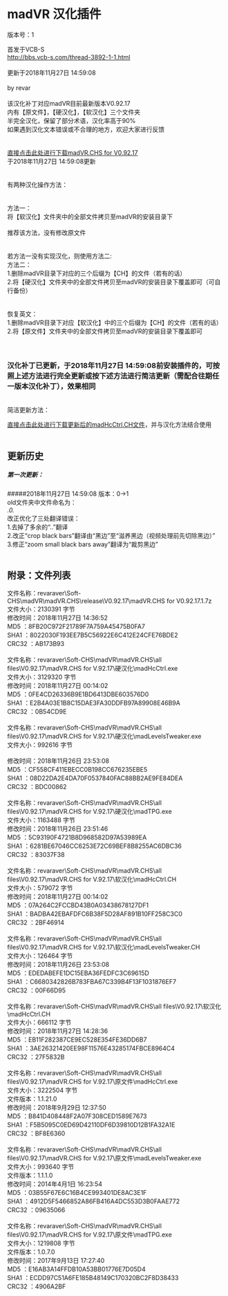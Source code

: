 # madVR 汉化插件 

版本号：1

首发于VCB-S<br>
http://bbs.vcb-s.com/thread-3892-1-1.html<br>
<br>
更新于2018年11月27日 14:59:08<br>
<br>
by revar<br>
<br>
该汉化补丁对应madVR目前最新版本V0.92.17<br>
内有【原文件】，【硬汉化】，【软汉化】三个文件夹<br>
半完全汉化，保留了部分术语，汉化率高于90%<br>
如果遇到汉化文本错误或不合理的地方，欢迎大家进行反馈<br>
<br>
<br>
[直接点击此处进行下载madVR.CHS for V0.92.17](https://github.com/revaraver/Soft-CHS/raw/master/madVR/madVR.CHS/release/V0.92.17/madVR.CHS%20for%20V0.92.17.7z "madVR.CHS for V.92.17")<br>
于2018年11月27日 14:59:08更新<br>
<br>
<br>
有两种汉化操作方法：<br>
<br>
<br>
方法一：<br>
将【软汉化】文件夹中的全部文件拷贝至madVR的安装目录下<br>
<br>
推荐该方法，没有修改原文件<br>
<br>
<br>
若方法一没有实现汉化，则使用方法二:<br>
方法二：<br>
1.删除madVR目录下对应的三个后缀为【CH】的文件（若有的话）<br>
2.将【硬汉化】文件夹中的全部文件拷贝至madVR的安装目录下覆盖即可（可自行备份）<br>
<br>
<br>
恢复英文：<br>
1.删除madVR目录下对应【软汉化】中的三个后缀为【CH】的文件（若有的话）<br>
2.将【原文件】文件夹中的全部文件拷贝至madVR的安装目录下覆盖即可<br>
<br>
<br>
### 汉化补丁已更新，于2018年11月27日 14:59:08前安装插件的，可按照上述方法进行完全更新或按下述方法进行简洁更新（需配合往期任一版本汉化补丁），效果相同  
<br>
简洁更新方法：<br>

[直接点击此处进行下载更新后的madHcCtrl.CH文件](https://github.com/revaraver/Soft-CHS/raw/master/madVR/madVR.CHS/all%20files/V0.92.17/%E8%BD%AF%E6%B1%89%E5%8C%96/madHcCtrl.CH "madHcCtrl.CH")，并与汉化方法结合使用<br>
<br>

更新历史
--
##### 第一次更新：
#####2018年11月27日 14:59:08
版本：0→1<br>
old文件夹中文件命名为：<br>
*.0.*<br>
改正优化了三处翻译错误：<br>
1.去掉了多余的“..”翻译<br>
2.改正“crop black bars”翻译由“黑边”至“滋养黑边（视频处理前先切除黑边）”<br>
3.修正“zoom small black bars away”翻译为“裁剪黑边”<br>
<br>

附录：文件列表<br>
--
文件名称：revaraver\Soft-CHS\madVR\madVR.CHS\release\V0.92.17\madVR.CHS for V0.92.17.1.7z<br>
文件大小：2130391 字节<br>
修改时间：2018年11月27日 14:36:52<br>
MD5     ：8FB20C972F21789F7A759A45475B0FA7<br>
SHA1    ：8022030F193EE7B5C56922E6C412E24CFE76BDE2<br>
CRC32   ：AB173B93<br>
<br>
文件名称：revaraver\Soft-CHS\madVR\madVR.CHS\all files\V0.92.17\madVR.CHS for V.92.17\硬汉化\madHcCtrl.exe<br>
文件大小：3129320 字节<br>
修改时间：2018年11月27日 00:14:02<br>
MD5     ：0FE4CD26336B9E1BD6413DBE603576D0<br>
SHA1    ：E2B4A03E1B8C15DAE3FA30DDFB97A89908E46B9A<br>
CRC32   ：0B54CD9E<br>
<br>
文件名称：revaraver\Soft-CHS\madVR\madVR.CHS\all files\V0.92.17\madVR.CHS for V.92.17\硬汉化\madLevelsTweaker.exe<br>
文件大小：992616 字节<br><br>
修改时间：2018年11月26日 23:53:08<br>
MD5     ：CF558CF411EBECC0B198CC676235EBE5<br>
SHA1    ：08D22DA2E4DA70F0537840FAC88BB2AE9FE84DEA<br>
CRC32   ：BDC00862<br>
<br>
文件名称：revaraver\Soft-CHS\madVR\madVR.CHS\all files\V0.92.17\madVR.CHS for V.92.17\硬汉化\madTPG.exe<br>
文件大小：1163488 字节<br>
修改时间：2018年11月26日 23:51:46<br>
MD5     ：5C93190F4721B8D968582D97A53989EA<br>
SHA1    ：6281BE67046CC6253E72C69BEF8B8255AC6DBC36<br>
CRC32   ：83037F38<br>
<br>
文件名称：revaraver\Soft-CHS\madVR\madVR.CHS\all files\V0.92.17\madVR.CHS for V.92.17\软汉化\madHcCtrl.CH<br>
文件大小：579072 字节<br>
修改时间：2018年11月27日 00:14:02<br>
MD5     ：07A264C2FCCBD43B0A03438678127DF1<br>
SHA1    ：BADBA42EBAFDFC6B38F5D28AF891B10FF258C3C0<br>
CRC32   ：2BF46914<br>
<br>
文件名称：revaraver\Soft-CHS\madVR\madVR.CHS\all files\V0.92.17\madVR.CHS for V.92.17\软汉化\madLevelsTweaker.CH<br>
文件大小：126464 字节<br>
修改时间：2018年11月26日 23:53:08<br>
MD5     ：EDEDABEFE1DC15EBA36FEDFC3C69615D<br>
SHA1    ：C6680342826B783FBA67C339B4F13F1031876EF7<br>
CRC32   ：00F66D95<br>
<br>
文件名称：revaraver\Soft-CHS\madVR\madVR.CHS\all files\V0.92.17\软汉化\madHcCtrl.CH<br>
文件大小：666112 字节<br>
修改时间：2018年11月27日 14:28:36<br>
MD5     ：EB11F282387CE9EC528E354FE36DD6B7<br>
SHA1    ：3AE26321420EE98F11576E43285174FBCE8964C4<br>
CRC32   ：27F5832B<br>
<br>
文件名称：revaraver\Soft-CHS\madVR\madVR.CHS\all files\V0.92.17\madVR.CHS for V.92.17\原文件\madHcCtrl.exe<br>
文件大小：3222504 字节<br>
文件版本：1.1.21.0<br>
修改时间：2018年9月29日 12:37:50<br>
MD5     ：B841D408448F2A07F308CED1589E7673<br>
SHA1    ：F5B5095C0ED69D42110DF6D39810D12B1FA32A1E<br>
CRC32   ：BF8E6360<br>
<br>
文件名称：revaraver\Soft-CHS\madVR\madVR.CHS\all files\V0.92.17\madVR.CHS for V.92.17\原文件\madLevelsTweaker.exe<br>
文件大小：993640 字节<br>
文件版本：1.1.1.0<br>
修改时间：2014年4月1日 16:23:54<br>
MD5     ：03B55F67E6C16B4CE993401DE8AC3E1F<br>
SHA1    ：4912D5F5466852A86FB416A4DC553D3B0FAAE772<br>
CRC32   ：09635066<br>
<br>
文件名称：revaraver\Soft-CHS\madVR\madVR.CHS\all files\V0.92.17\madVR.CHS for V.92.17\原文件\madTPG.exe<br>
文件大小：1219808 字节<br>
文件版本：1.0.7.0<br>
修改时间：2017年9月13日 17:27:40<br>
MD5     ：E16AB3A14FFDB10A53BB01776E7D05D4<br>
SHA1    ：ECDD97C51A6FE185B48149C170320BC2F8D38433<br>
CRC32   ：4906A2BF<br>
